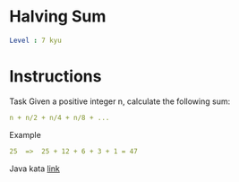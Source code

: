 # Halving Sum

```yaml
Level : 7 kyu
```

# Instructions

Task
Given a positive integer n, calculate the following sum:

```yaml
n + n/2 + n/4 + n/8 + ...
```

Example

```yaml
25  =>  25 + 12 + 6 + 3 + 1 = 47
```

Java kata [link](https://www.codewars.com/kata/5a58d46cfd56cb4e8600009d/train/java)